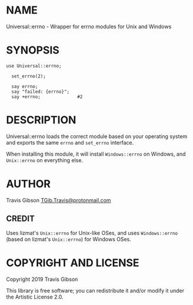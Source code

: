 NAME
====

Universal::errno - Wrapper for errno modules for Unix and Windows

SYNOPSIS
========

```perl6
use Universal::errno;

  set_errno(2);

  say errno;
  say "failed: {errno}";
  say +errno;              #2
```

DESCRIPTION
===========

Universal::errno loads the correct module based on your operating system and exports the same `errno` and `set_errno` interface.

When installing this module, it will install `Windows::errno` on Windows, and `Unix::errno` on everything else.

AUTHOR
======

Travis Gibson <TGib.Travis@protonmail.com>

CREDIT
------

Uses lizmat's `Unix::errno` for Unix-like OSes, and uses `Windows::errno` (based on lizmat's `Unix::errno`) for Windows OSes.

COPYRIGHT AND LICENSE
=====================

Copyright 2019 Travis Gibson

This library is free software; you can redistribute it and/or modify it under the Artistic License 2.0.

